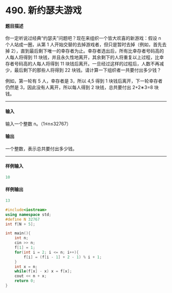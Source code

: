 # 490. 新约瑟夫游戏

#### 题目描述

 你一定听说过经典“约瑟夫”问题吧？现在来组织一个皆大欢喜的新游戏：假设 n 个人站成一圈，从第 1 人开始交替的去掉游戏者，但只是暂时去掉（例如，首先去掉 2），直到最后剩下唯一的幸存者为止。幸存者选出后，所有比幸存者号码高的人每人将得到 11 块钱，并且永久性地离开，其余剩下的人将重复以上过程，比幸存者号码高的人每人将得到 11 块钱后离开。一旦经过这样的过程后，人数不再减少，最后剩下的那些人将得到 22 块钱。请计算一下组织者一共要付出多少钱？

 例如，第一轮有 5 人，幸存者是 3，所以 4,5 得到 1 块钱后离开，下一轮幸存者仍然是 3，因此没有人离开，所以每人得到 2 块钱，总共要付出 2+2∗3=8 块钱。

------

#### 输入

 输入一个整数 n。（1≤n≤32767）

#### 输出

 一个整数，表示总共要付出多少钱。

------

#### 样例输入

```c++
10
```

#### 样例输出

```c++
13
```

```c++
#include<iostream>
using namespace std;
#define N 32767
int f[N + 5];

int main(){
    int n;
    cin >> n;
    f[1] = 1;
    for(int i = 2; i <= n; i++){
        f[i] = (f[i - 1] + 2 - 1) % i + 1;
    }
    int x = n;
    while(f[x] - x) x = f[x];
    cout << n + x;
    return 0;
}
```

